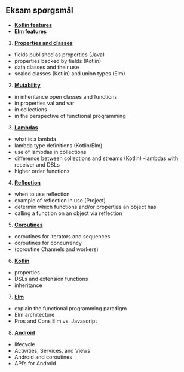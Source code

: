 ## Eksam spørgsmål

* [**Kotlin features**](kotlin.md)
* [**Elm features**](elm.md)

1. [**Properties and classes**](kotlin/propertiesandclasses.md)
  - fields published as properties (Java)
  - properties backed by fields (Kotlin)
  - data classes and their use
  - sealed classes (Kotlin) and union types (Elm)

2. [**Mutability**](kotlin/mutability.md)
  - in inheritance open classes and functions
  - in properties val and var
  - in collections
  - in the perspective of functional programming

3. [**Lambdas**](kotlin/lamdas.md)
  - what is a lambda
  - lambda type definitions (Kotlin/Elm)
  - use of lambdas in collections
  - difference between collections and streams (Kotlin)
   -lambdas with receiver and DSLs
  - higher order functions

4. [**Reflection**](kotlin/reflection.md)
  - when to use reflection
  - example of reflection in use (Project)
  - determin which functions and/or properties an object has
  - calling a function on an object via reflection

5. [**Coroutines**](kotlin/coroutines.md)
  - coroutines for iterators and sequences
  - coroutines for concurrency
  - (coroutine Channels and workers)

6. [**Kotlin**](kotlin/kotlin.md)
  - properties
  - DSLs and extension functions
  - inheritance

7. [**Elm**](elm/elm.md)
  - explain the functional programming paradigm
  - Elm architecture
  - Pros and Cons Elm vs. Javascript

8. [**Android**](android/android.md)
  - lifecycle
  - Activities, Services, and Views
  - Android and coroutines
  - API’s for Android

